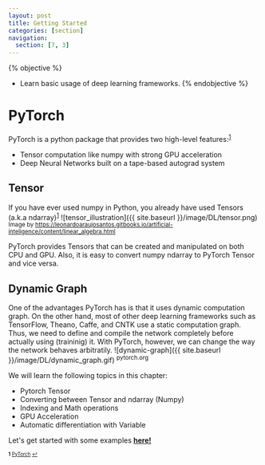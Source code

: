 ```yaml
---
layout: post
title: Getting Started
categories: [section]
navigation:
  section: [7, 3]
---
```

{% objective %}
- Learn basic usage of deep learning frameworks.
{% endobjective %}

# PyTorch
PyTorch is a python package that provides two high-level features:<sup id="a1">[1](#f1)</sup>
* Tensor computation like numpy with strong GPU acceleration
* Deep Neural Networks built on a tape-based autograd system

## Tensor
If you have ever used numpy in Python, you already have used Tensors (a.k.a ndarray)<sup id="a1">[1](#f1)</sup>
![tensor_illustration]({{ site.baseurl }}/image/DL/tensor.png)
<sup>Image by <https://leonardoaraujosantos.gitbooks.io/artificial-inteligence/content/linear_algebra.html></sup>

PyTorch provides Tensors that can be created and manipulated on both CPU and GPU. Also, it is easy to convert numpy ndarray to PyTorch Tensor and vice versa.

## Dynamic Graph
One of the advantages PyTorch has is that it uses dynamic computation graph. On the other hand, most of other deep learning frameworks such as TensorFlow, Theano, Caffe, and CNTK use a static computation graph. Thus, we need to define and compile the network completely before actually using (traininig) it. With PyTorch, however, we can change the way the network behaves arbitratily.
![dynamic-graph]({{ site.baseurl }}/image/DL/dynamic_graph.gif)
<sup>pytorch.org</sup>

We will learn the following topics in this chapter:
* Pytorch Tensor
* Converting between Tensor and ndarray (Numpy)
* Indexing and Math operations
* GPU Acceleration
* Automatic differentiation with Variable

Let's get started with some examples **[here!](https://github.com/ast0414/CSE6250BDH-LAB-DL/blob/master/0_Intro_PyTorch.ipynb)**

<sub><sup><b id="f1">1</b> [PyTorch](pytorch.org/about/) [↩](#a1)</sup></sub>

<!---
<sub><sup><b id="f1">1</b> REFERENCE [↩](#a1)</sup></sub>
-->